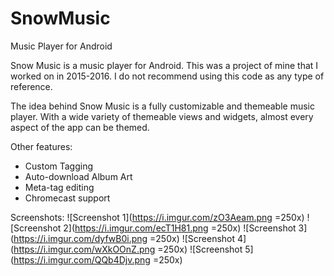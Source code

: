 # SnowMusic
Music Player for Android

Snow Music is a music player for Android. This was a project of mine that I worked on in 2015-2016. I do not recommend using this code as any type of reference.

The idea behind Snow Music is a fully customizable and themeable music player. With a wide variety of themeable views and widgets, almost every aspect of the app can be themed.

Other features:
- Custom Tagging
- Auto-download Album Art
- Meta-tag editing
- Chromecast support

Screenshots:
![Screenshot 1](https://i.imgur.com/zO3Aeam.png =250x)
![Screenshot 2](https://i.imgur.com/ecT1H81.png =250x)
![Screenshot 3](https://i.imgur.com/dyfwB0i.png =250x)
![Screenshot 4](https://i.imgur.com/wXkOOnZ.png =250x)
![Screenshot 5](https://i.imgur.com/QQb4Djv.png =250x)
